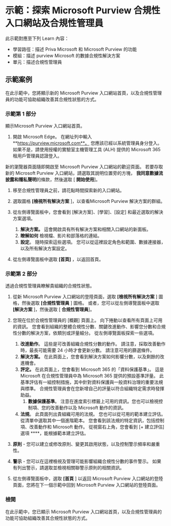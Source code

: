 <!---
---
示範：標題：「探索Microsoft Purview 入口網站與合規性管理員」學習路徑/模組/單元：'描述 priva Microsoft 和 Microsoft Purview 的功能;課程模組 2：描述 purview Microsoft 的數據合規性解決方案;單元 4：描述合規性管理員'
---
--->

# 示範：探索 Microsoft Purview 合規性入口網站及合規性管理員

此示範對應至下列 Learn 內容：

- 學習路徑：描述 Priva Microsoft 和 Microsoft Purview 的功能
- 模組：描述 purview Microsoft 的數據合規性解決方案
- 單元：描述合規性管理員

## 示範案例

在此示範中，您將顯示新的 Microsoft Purview 入口網站首頁，以及合規性管理員的功能可協助組織改善其合規性狀態的方式。

### 示範第 1 部分

顯示Microsoft Purview 入口網站首頁。

1. 開啟 Microsoft Edge。 在網址列中輸入 **https://purview.microsoft.com**。 您應該已經以系統管理員身分登入。如果不是，請使用授權的實驗室主機管理工具 (ALH) 提供的 Microsoft 365 租用戶管理員認證登入。

新的瀏覽器頁面隨即開啟至 Microsoft Purview 入口網站的歡迎頁面。  若要存取新的 Microsoft Purview 入口網站，請選取其說明位置旁的方塊， **我同意數據流披露和隱私聲明**的條款，然後選取 [ **開始使用**]。  

1. 移至合規性管理員之前，請花點時間探索新的入口網站。

1. 選取圖格 **[檢視所有解決方案** ]，以查看Microsoft Purview 解決方案的群組。

1. 從左側導覽面板中，您會看到 [解決方案]、[學習]、[設定] 和最近選取的解決方案選項。
    1. **解決方案。** 這會開啟具有所有解決方案和相關入口網站的新面板。
    1. **瞭解如何** 檢視檔、影片和部落格的連結。
    1. **設定**。 隨時探索這些選項。 您可以從這裡設定角色和範圍、數據連接器，以及所有解決方案設定。

1. 從左側導覽面板中選取 **[首頁]** ，以返回首頁。

### 示範第 2 部分

透過合規性管理員瞭解貴組織的合規性狀態。

1. 從新 Microsoft Purview 入口網站的登陸頁面，選取 **[檢視所有解決方案** ] 圖格，然後選取 **[合規性管理員** ] 圖格。 或者，您可以從左側導覽面板中選取 **[解決方案** ]，然後選取 [ **合規性管理員**]。

1. 您現在位於合規性管理員的 [概觀] 頁面上。 向下捲動以查看所有頁面上可用的資訊。  您會看到組織的整體合規性分數、關鍵改進動作、影響您分數和合規性分數的解決方案，依類別或評量細分。 從左側導覽面板探索一些選項。
    1. **改進動作**。  這些是可改善組織合規性分數的動作。 請注意，採取改善動作時，最長可能需要 24 小時才會更新分數。  請注意可用的篩選條件。
    1. **解決方案。** 在此頁面上，您會看到解決方案如何影響分數，以及剩餘的改進機會。
    1. **評定。** 在此頁面上，您會看到 Microsoft 365 的「資料保護基準」。  這是 Microsoft 在合規性管理員中為 Microsoft 365 提供的預設基準評量。  此基準評估有一組控制措施，其中針對資料保護與一般資料治理的重要法規與標準。 合規性管理員會在您新增自己的評量以符合組織特定需求時發揮助益。
        1. **數據保護基準**。  注意在進度索引標籤上可用的資訊。您也可以檢視控制項、您的改善動作以及 Microsoft 動作的資訊。  
    1. **法規**。  此頁面列出貴組織可用的法規。 您也可以從可用的範本建立評估。  從清單中選取其中一個進階範本。  您會看到該法規的特定資訊，包括控制項、改善動作和 Microsoft 動作。  從視窗右上角，您會看到 [+ 建立評估] 選項 ****，能根據範本建立評估。
1. **原則** - 您可以建立或修改原則、變更其啟用狀態，以及控制警示頻率和嚴重性。 
1. **警示** - 您可以在這裡檢視及管理可能影響組織合規性分數的事件警示。  如果有列出警示，請選取並檢視相關聯警示原則的相關資訊。

1. 從左側導覽面板中，選取 **[首頁** ] 以返回 Microsoft Purview 入口網站的登陸頁面，您將在下一個示範中回到 Microsoft Purview 入口網站的登陸頁面。

### 檢閱

在此示範中，您已顯示 Microsoft Purview 入口網站首頁，以及合規性管理員的功能可協助組織改善其合規性狀態的方式。
